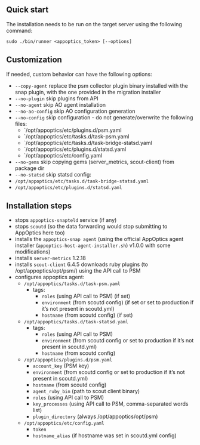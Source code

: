 ## Quick start
The installation needs to be run on the target server using the following command:

	sudo ./bin/runner <appoptics_token> [--options]

## Customization
If needed, custom behavior can have the following options:

  * `--copy-agent`
replace the psm collector plugin binary installed with the snap plugin, with the one provided in the migration installer
  * `--no-plugin`
skip plugins from API
  * `--no-agent`
skip AO agent installation
  * `--no-ao-config`
skip AO configuration generation
  * `--no-config`
skip configuration - do not generate/overwrite the following files:
    * `/opt/appoptics/etc/plugins.d/psm.yaml
    * `/opt/appoptics/etc/tasks.d/task-psm.yaml
    * `/opt/appoptics/etc/tasks.d/task-bridge-statsd.yaml
    * `/opt/appoptics/etc/plugins.d/statsd.yaml
    * `/opt/appoptics/etc/config.yaml
  * `--no-gems`
skip copying gems (server_metrics, scout-client) from package dir
  * `--no-statsd`
skip statsd config:
  * `/opt/appoptics/etc/tasks.d/task-bridge-statsd.yaml`
  * `/opt/appoptics/etc/plugins.d/statsd.yaml`

## Installation steps
  * stops `appoptics-snapteld` service (if any)
  * stops `scoutd` (so the data forwarding would stop submitting to AppOptics here too)
  * installs the `appoptics-snap agent` (using the official AppOptics agent installer (`appoptics-host-agent-installer.sh`) v1.0.0 with some modifications)
  * installs `server-metrics` 1.2.18
  * installs `scout-client` 6.4.5
downloads ruby plugins (to /opt/appoptics/opt/psm/) using the API call to PSM
  * configures appoptics agent:
    * `/opt/appoptics/tasks.d/task-psm.yaml`
      * tags:
         * `roles` (using API call to PSM) (if set)
         * `environment` (from scoutd config) (if set or set to production if it’s not present in scoutd.yml)
         * `hostname` (from scoutd config) (if set)
    * `/opt/appoptics/tasks.d/task-statsd.yaml`
      * tags:
         * `roles` (using API call to PSM)
         * `environment` (from scoutd config or set to production if it’s not present in scoutd.yml)
         * `hostname` (from scoutd config)
    * `/opt/appoptics/plugins.d/psm.yaml`
      * `account_key` (PSM key)
      * `environment` (from scoutd config or set to production if it’s not present in scoutd.yml)
      * `hostname` (from scoutd config)
      * `agent_ruby_bin` (path to scout client binary)
      * `roles` (using API call to PSM)
      * `key_processes` (using API call to PSM, comma-separated words list)
      * `plugin_directory` (always /opt/appoptics/opt/psm)
    * `/opt/appoptics/etc/config.yaml`
      * `token`
      * `hostname_alias` (if hostname was set in scoutd.yml config)
